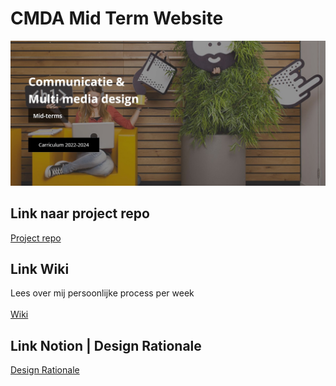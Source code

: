 # CMDA Mid Term Website

<img src="https://github.com/Fabienne02/cmda-mid-term/blob/main/Assets%20rm/Header-readme.jpg" width=700>

## Link naar project repo
[Project repo](https://github.com/KaivWezel/cmda-mid-term)

## Link Wiki
Lees over mij persoonlijke process per week  <br><br>
[Wiki](https://github.com/Fabienne02/cmda-mid-term/wiki)

## Link Notion | Design Rationale
[Design Rationale](https://www.notion.so/sha-na/Meesterproef-2122-780b8c0a530049689989efe83ee8ae47)
